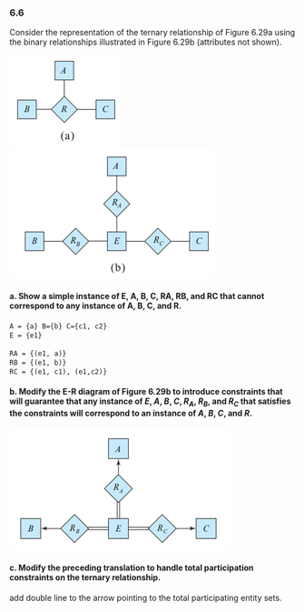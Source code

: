 ### 6.6

Consider the representation of the ternary relationship of Figure 6.29a using
the binary relationships illustrated in Figure 6.29b (attributes not shown).

![alt text](image-2.png)
![alt text](image-3.png)
#### a. Show a simple instance of E, A, B, C, RA, RB, and RC that cannot correspond to any instance of A, B, C, and R.

```
A = {a} B={b} C={c1, c2}
E = {e1}

RA = {(e1, a)}
RB = {(e1, b)}
RC = {(e1, c1), (e1,c2)}
```

#### b. Modify the E-R diagram of Figure 6.29b to introduce constraints that will guarantee that any instance of $E$, $A$, $B$, $C$, $R_A$, $R_B$, and $R_C$ that satisfies the constraints will correspond to an instance of $A$, $B$, $C$, and $R$.

![alt text](image-4.png)

#### c. Modify the preceding translation to handle total participation constraints on the ternary relationship.

add double line to the arrow pointing to the total participating entity sets.